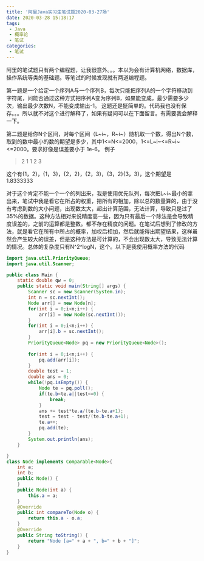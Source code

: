 ```yaml
---
title: '阿里Java实习生笔试题2020-03-27场'
date: 2020-03-28 15:18:17
tags:
 - Java
 - 概率论
 - 笔试
categories:
 - 笔试
---
```


阿里的笔试题只有两个编程题，让我很意外。。。本以为会有计算机网络，数据库，操作系统等类的基础题。等笔试的时候发现就有两道编程题。

第一题是一个给定一个序列A与一个序列B，每次只能把序列A的一个字符移动到字符尾，问能否通过这种方式把序列A变为序列B，如果能变成，最少需要多少次，输出最少次数N，不能变成输出-1。
这题还是挺简单的。代码我也没有保存。。。所以就不对这个进行解释了，如果有疑问可以在下面留言。有需要我会解释一下。


第二题是给你N个区间，对每个区间（L~i~，R~i~）随机取一个数，得出N个数，取到的数中最小的数的期望是多少，其中1<=N<=2000，1<=L~i~<=R~i~<=2000。要求好像是误差要小于 1e-6。
例子

> 2
> 1 1
> 2 3

这个有{1，2}，{1，3}，{2，2}，{2，3}，{3，2}{3，3}，这个期望是1.8333333

对于这个肯定不能一个一个的列出来，我是使用优先队列，每次把L~i~最小的拿出来，笔试中我是看它在所占的权重，把所有的相加，除以总的数量算的，由于没有考虑到数的大小问题，出现数太大，超出计算范围，无法计算，导致只是过了35%的数据。这种方法相对来说精度高一些，因为只有最后一个除法是会导致精度误差的，之前的运算都是整数。都不存在精度的问题。在笔试后想到了修改的方法，就是看它在所有中所占的概率，加权后相加，然后就能得出期望结果，这样虽然会产生较大的误差，但是这种方法是可计算的，不会出现数太大，导致无法计算的情况。总体的复杂度只有N^2^logN，这个。以下是我使用概率方法的代码

```java
import java.util.PriorityQueue;
import java.util.Scanner;

public class Main {
	static double qw = 0;
	public static void main(String[] args) {
		Scanner sc = new Scanner(System.in);
		int n = sc.nextInt();
		Node arr[] = new Node[n];
		for(int i = 0;i<n;i++) {
			arr[i] = new Node(sc.nextInt());
		}
		for(int i = 0;i<n;i++) {
			arr[i].b = sc.nextInt();	
		}
		PriorityQueue<Node> pq = new PriorityQueue<Node>();
		
		for(int i = 0;i<n;i++) {
			pq.add(arr[i]);
		}
		double test = 1;
		double ans = 0;
		while(!pq.isEmpty()) {
			Node te = pq.poll();
			if(te.b<te.a||test<=0) {
				break;
			}
			ans += test*te.a/(te.b-te.a+1);
			test = test - test/(te.b-te.a+1);
			te.a++;
			pq.add(te);
		}
		System.out.println(ans);
	}

}
class Node implements Comparable<Node>{
	int a;
	int b;
	public Node() {
	}
	public Node(int a) {
		this.a = a;
	}
	@Override
	public int compareTo(Node o) {
		return this.a - o.a;
	}
	@Override
	public String toString() {
		return "Node [a=" + a + ", b=" + b + "]";
	}
}
```

